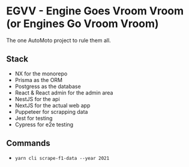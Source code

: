 # EGVV - Engine Goes Vroom Vroom (or Engines Go Vroom Vroom)

The one AutoMoto project to rule them all.

## Stack

- NX for the monorepo
- Prisma as the ORM
- Postgress as the database
- React & React admin for the admin area
- NestJS for the api
- NextJS for the actual web app
- Puppeteer for scrapping data
- Jest for testing
- Cypress for e2e testing

## Commands

- `yarn cli scrape-f1-data --year 2021`
